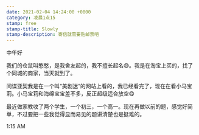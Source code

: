 ```yaml
---
date: 2021-02-04 14:24:00 +0800
category: 凌晨1点15
stamp: free
stamp-title: Slowly
stamp-description: 寄信就需要贴邮票吧
---
```


<p>
中午好

我们的仓鼠叫憨憨，是我舍友起的，我不擅长起名😅。我是在淘宝上买的，找了个同城的商家，当天就到了。

间谍亚契我是在一个叫“美剧迷”的网站上看的，我已经看完了，现在在看小马宝莉。小马宝莉和海绵宝宝差不多，反正超级适合放空😋

最近做家教收了两个学生，一个初三，一个高一。现在再做以前的题，感觉好简单，不过要把一些我觉得显而易见的题讲清楚也是挺难的。

1:15 AM
</p>